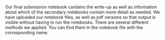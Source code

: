 Our final submission notebook contains the write-up as well as information about which of the secondary notebooks contain more detail as needed.
We have uploaded our notebook files, as well as pdf versions so that output is visible without having to run the notebooks. There are several different methods we applied. You can find them in the notebook file with the corresponding name.
